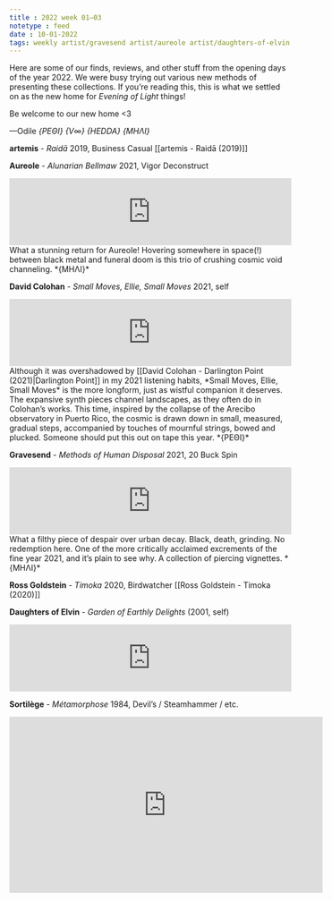 ```yaml
---
title : 2022 week 01–03
notetype : feed
date : 10-01-2022
tags: weekly artist/gravesend artist/aureole artist/daughters-of-elvin artist/ross-goldstein artist/sortilège artist/artemis-jackson artist/david-colohan
---
```


Here are some of our finds, reviews, and other stuff from the opening days of the year 2022. We were busy trying out various new methods of presenting these collections. If you’re reading this, this is what we settled on as the new home for *Evening of Light* things!

Be welcome to our new home <3

—Odile 
*{ΡΕΘΙ}* *{V∞}* *{HEDDA} {ΜΗΛΙ}*



**artemis** - *Raidā*
2019, Business Casual
[[artemis - Raidā (2019)]]

**Aureole** - *Alunarian Bellmaw*
2021, Vigor Deconstruct
<iframe style="border: 0; width: 100%; height: 120px;" src="https://bandcamp.com/EmbeddedPlayer/album=2844372934/size=large/bgcol=333333/linkcol=ffffff/tracklist=false/artwork=small/transparent=true/" seamless><a href="https://markovsoroka.bandcamp.com/album/alunarian-bellmaw">Alunarian Bellmaw by Aureole</a></iframe>
What a stunning return for Aureole! Hovering somewhere in space(!) between black metal and funeral doom is this trio of crushing cosmic void channeling.
*{ΜΗΛΙ}*

**David Colohan** - *Small Moves, Ellie, Small Moves*
2021, self
<iframe style="border: 0; width: 100%; height: 120px;" src="https://bandcamp.com/EmbeddedPlayer/album=1361001808/size=large/bgcol=333333/linkcol=e99708/tracklist=false/artwork=small/transparent=true/" seamless><a href="https://davidcolohan.bandcamp.com/album/small-moves-ellie-small-moves">Small Moves, Ellie, Small Moves by David Colohan</a></iframe>
Although it was overshadowed by [[David Colohan - Darlington Point (2021)|Darlington Point]] in my 2021 listening habits, *Small Moves, Ellie, Small Moves* is the more longform, just as wistful companion it deserves. The expansive synth pieces channel landscapes, as they often do in Colohan’s works. This time, inspired by the collapse of the Arecibo observatory in Puerto Rico, the cosmic is drawn down in small, measured, gradual steps, accompanied by touches of mournful strings, bowed and plucked. Someone should put this out on tape this year.
*{ΡΕΘΙ}*


**Gravesend** - *Methods of Human Disposal*
2021, 20 Buck Spin
<iframe style="border: 0; width: 100%; height: 120px;" src="https://bandcamp.com/EmbeddedPlayer/album=3243627637/size=large/bgcol=333333/linkcol=ffffff/tracklist=false/artwork=small/transparent=true/" seamless><a href="https://listen.20buckspin.com/album/methods-of-human-disposal">Methods Of Human Disposal by Gravesend</a></iframe>
What a filthy piece of despair over urban decay. Black, death, grinding. No redemption here. One of the more critically acclaimed excrements of the fine year 2021, and it’s plain to see why. A collection of piercing vignettes.
*{ΜΗΛΙ}*

**Ross Goldstein** - *Timoka*
2020, Birdwatcher
[[Ross Goldstein - Timoka (2020)]]


**Daughters of Elvin** - *Garden of Earthly Delights*
(2001, self)
<iframe style="border: 0; width: 100%; height: 120px;" src="https://bandcamp.com/EmbeddedPlayer/album=1952733963/size=large/bgcol=333333/linkcol=ffffff/tracklist=false/artwork=small/transparent=true/" seamless><a href="https://daughtersofelvin.bandcamp.com/album/garden-of-earthly-delights">Garden of Earthly Delights by Daughters of Elvin</a></iframe>

**Sortilège** - *Métamorphose*
1984, Devil’s / Steamhammer / etc.
<iframe width="560" height="315" src="https://www.youtube.com/embed/CgbNMvOfHTE" title="YouTube video player" frameborder="0" allow="accelerometer; autoplay; clipboard-write; encrypted-media; gyroscope; picture-in-picture" allowfullscreen></iframe>

